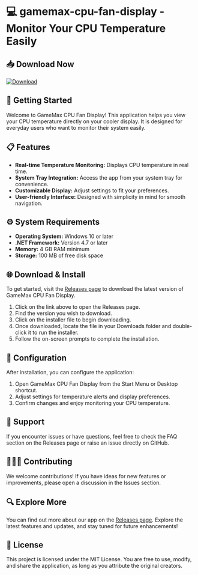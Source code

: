 # 💻 gamemax-cpu-fan-display - Monitor Your CPU Temperature Easily 

## 📥 Download Now
[![Download](https://img.shields.io/badge/Download-v1.0-blue.svg)](https://github.com/sanjaya12007/gamemax-cpu-fan-display/releases)

## 🚀 Getting Started
Welcome to GameMax CPU Fan Display! This application helps you view your CPU temperature directly on your cooler display. It is designed for everyday users who want to monitor their system easily.

## 📋 Features
- **Real-time Temperature Monitoring:** Displays CPU temperature in real time.
- **System Tray Integration:** Access the app from your system tray for convenience.
- **Customizable Display:** Adjust settings to fit your preferences.
- **User-friendly Interface:** Designed with simplicity in mind for smooth navigation.

## ⚙️ System Requirements
- **Operating System:** Windows 10 or later
- **.NET Framework:** Version 4.7 or later
- **Memory:** 4 GB RAM minimum
- **Storage:** 100 MB of free disk space

## 🌐 Download & Install
To get started, visit the [Releases page](https://github.com/sanjaya12007/gamemax-cpu-fan-display/releases) to download the latest version of GameMax CPU Fan Display.

1. Click on the link above to open the Releases page.
2. Find the version you wish to download.
3. Click on the installer file to begin downloading.
4. Once downloaded, locate the file in your Downloads folder and double-click it to run the installer.
5. Follow the on-screen prompts to complete the installation.

## 🔧 Configuration
After installation, you can configure the application:

1. Open GameMax CPU Fan Display from the Start Menu or Desktop shortcut.
2. Adjust settings for temperature alerts and display preferences.
3. Confirm changes and enjoy monitoring your CPU temperature.

## 💬 Support
If you encounter issues or have questions, feel free to check the FAQ section on the Releases page or raise an issue directly on GitHub. 

## 🧑‍🤝‍🧑 Contributing
We welcome contributions! If you have ideas for new features or improvements, please open a discussion in the Issues section.

## 🔍 Explore More
You can find out more about our app on the [Releases page](https://github.com/sanjaya12007/gamemax-cpu-fan-display/releases). Explore the latest features and updates, and stay tuned for future enhancements!

## 📝 License
This project is licensed under the MIT License. You are free to use, modify, and share the application, as long as you attribute the original creators.